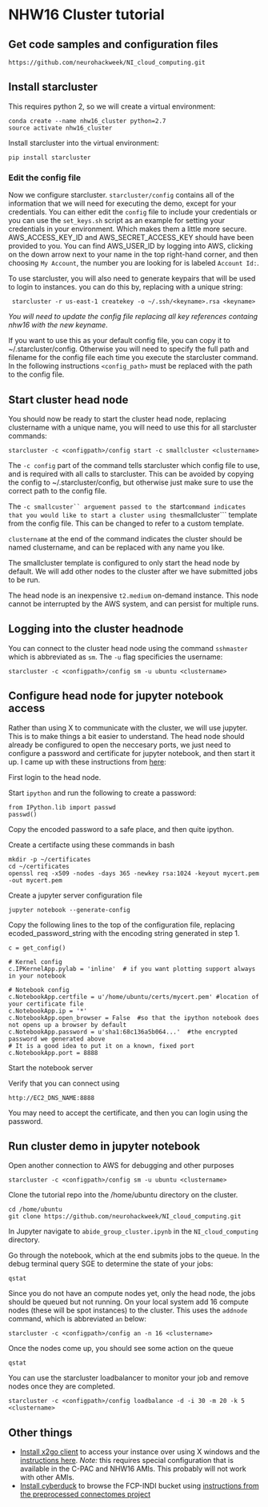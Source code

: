 # NHW16 Cluster tutorial

## Get code samples and configuration files

    https://github.com/neurohackweek/NI_cloud_computing.git

## Install starcluster

This requires python 2, so we will create a virtual environment:

    conda create --name nhw16_cluster python=2.7
    source activate nhw16_cluster

Install starcluster into the virtual environment:

    pip install starcluster

### Edit the config file

Now we configure starcluster. ```starcluster/config``` contains all of the information that we will need for executing the demo, except for your credentials. You can either edit the ```config``` file to include your credentials or you can use the ```set_keys.sh``` script as an example for setting your credentials in your environment. Which makes them a little more secure. AWS_ACCESS_KEY_ID and AWS_SECRET_ACCESS_KEY should have been provided to you. You can find AWS_USER_ID by logging into AWS, clicking on the down arrow next to your name in the top right-hand corner, and then choosing ```My Account```, the number you are looking for is labeled ```Account Id:```.

To use starcluster, you will also need to generate keypairs that will be used to login to instances. you can do this by, replacing <keyname> with a unique string:

     starcluster -r us-east-1 createkey -o ~/.ssh/<keyname>.rsa <keyname>

*You will need to update the config file replacing all key references containg nhw16 with the new keyname*.

If you want to use this as your default config file, you can copy it to ~/.starcluster/config. Otherwise you will need to specify the full path and filename for the config file each time you execute the starcluster command. In the following instructions ```<config_path>``` must be replaced with the path to the config file.

## Start cluster head node

You should now be ready to start the cluster head node, replacing clustername with a unique name, you will need to use this for all starcluster commands: 

    starcluster -c <configpath>/config start -c smallcluster <clustername>

The ```-c config``` part of the command tells starcluster which config file to use, and is required with all calls to starcluster. This can be avoided by copying the config to ~/.starcluster/config, but otherwise just make sure to use the correct path to the config file.

The ```-c smallcuster`` arguement passed to the ```start``` command indicates that you would like to start a cluster using the ```smallcluster``` template from the config file. This can be changed to refer to a custom template.

```clustername``` at the end of the command indicates the cluster should be named clustername, and can be replaced with any name you like.

The smallcluster template is configured to only start the head node by default. We will add other nodes to the cluster after we have submitted jobs to be run.

The head node is an inexpensive ```t2.medium``` on-demand instance. This node cannot be interrupted by the AWS system, and can persist for multiple runs.

## Logging into the cluster headnode

You can connect to the cluster head node using the command ```sshmaster``` which is abbreviated as ```sm```. The ```-u``` flag specificies the username:

    starcluster -c <configpath>/config sm -u ubuntu <clustername>

## Configure head node for jupyter notebook access

Rather than using X to communicate with the cluster, we will use jupyter. This is to make things a bit easier to understand. The head node should already be configured to open the neccesary ports, we just need to configure a password and certificate for jupyter notebook, and then start it up. I came up with these instructions from [here](http://blog.impiyush.me/2015/02/running-ipython-notebook-server-on-aws.html):

First login to the head node.

Start ```ipython``` and run the following to create a password:

    from IPython.lib import passwd
    passwd()

Copy the encoded password to a safe place, and then quite ipython.

Create a certifacte using these commands in bash

    mkdir -p ~/certificates
    cd ~/certificates
    openssl req -x509 -nodes -days 365 -newkey rsa:1024 -keyout mycert.pem -out mycert.pem

Create a jupyter server configuration file

    jupyter notebook --generate-config

Copy the following lines to the top of the configuration file, replacing ecoded_password_string with the encoding string generated in step 1. 

    c = get_config()
    
    # Kernel config
    c.IPKernelApp.pylab = 'inline'  # if you want plotting support always in your notebook
    
    # Notebook config
    c.NotebookApp.certfile = u'/home/ubuntu/certs/mycert.pem' #location of your certificate file
    c.NotebookApp.ip = '*'
    c.NotebookApp.open_browser = False  #so that the ipython notebook does not opens up a browser by default
    c.NotebookApp.password = u'sha1:68c136a5b064...'  #the encrypted password we generated above
    # It is a good idea to put it on a known, fixed port
    c.NotebookApp.port = 8888

Start the notebook server

Verify that you can connect using

    http://EC2_DNS_NAME:8888

You may need to accept the certificate, and then you can login using the password.

## Run cluster demo in jupyter notebook

Open another connection to AWS for debugging and other purposes

    starcluster -c <configpath>/config sm -u ubuntu <clustername>

Clone the tutorial repo into the /home/ubuntu directory on the cluster.

    cd /home/ubuntu
    git clone https://github.com/neurohackweek/NI_cloud_computing.git

In Jupyter navigate to ```abide_group_cluster.ipynb``` in the ```NI_cloud_computing``` directory.

Go through the notebook, which at the end submits jobs to the queue. In the debug terminal query SGE to determine the state of your jobs:

    qstat

Since you do not have an compute nodes yet, only the head node, the jobs should be queued but not running. On your local system add 16 compute nodes (these will be spot instances) to the cluster. This uses the ```addnode``` command, which is abbreviated ```an``` below:

    starcluster -c <configpath>/config an -n 16 <clustername>

Once the nodes come up, you should see some action on the queue

    qstat

You can use the starcluster loadbalancer to monitor your job and remove nodes once they are completed.

    starcluster -c <configpath>/config loadbalance -d -i 30 -m 20 -k 5 <clustername>

## Other things
- [Install x2go client](http://wiki.x2go.org/doku.php/download:start) to access your instance over using X windows and the [instructions here](http://fcp-indi.github.io/docs/user/cloud.html#x2go). *Note:* this requires special configuration that is available in the C-PAC and NHW16 AMIs. This probably will not work with other AMIs.
- [Install cyberduck](https://cyberduck.io/?l=en) to browse the FCP-INDI bucket using [instructions from the preprocessed connectomes project](http://preprocessed-connectomes-project.org/abide/download.html)
